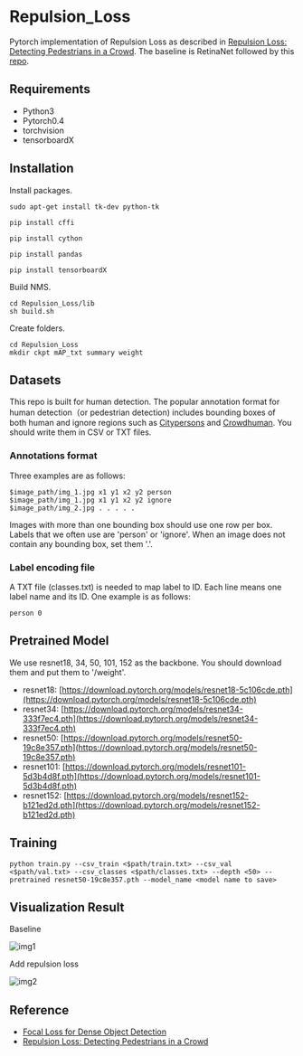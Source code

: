 # Repulsion_Loss

Pytorch implementation of Repulsion Loss as described in [Repulsion Loss: Detecting Pedestrians in a Crowd](https://arxiv.org/abs/1711.07752). The baseline is RetinaNet followed by this [repo](https://github.com/yhenon/pytorch-retinanet). 

## Requirements

- Python3
- Pytorch0.4
- torchvision
- tensorboardX

## Installation

Install packages.

```
sudo apt-get install tk-dev python-tk

pip install cffi

pip install cython

pip install pandas

pip install tensorboardX
```

Build NMS.

```
cd Repulsion_Loss/lib
sh build.sh
```

Create folders.

```
cd Repulsion_Loss
mkdir ckpt mAP_txt summary weight
```

## Datasets
This repo is built for human detection. The popular annotation format for human detection（or pedestrian detection) includes bounding boxes of both human and ignore regions such as [Citypersons](https://arxiv.org/pdf/1702.05693.pdf) and [Crowdhuman](https://arxiv.org/pdf/1805.00123.pdf). You should write them in CSV or TXT files.

### Annotations format
Three examples are as follows:

```
$image_path/img_1.jpg x1 y1 x2 y2 person
$image_path/img_1.jpg x1 y1 x2 y2 ignore
$image_path/img_2.jpg . . . . .
```

Images with more than one bounding box should use one row per box. Labels that we often use are 'person' or 'ignore'. When an image does not contain any bounding box, set them '.'. 

### Label encoding file
A TXT file (classes.txt) is needed to map label to ID. Each line means one label name and its ID. One example is as follows:

```
person 0
```

## Pretrained Model

We use resnet18, 34, 50, 101, 152 as the backbone. You should download them and put them to '/weight'.

- resnet18: [https://download.pytorch.org/models/resnet18-5c106cde.pth](https://download.pytorch.org/models/resnet18-5c106cde.pth)
- resnet34: [https://download.pytorch.org/models/resnet34-333f7ec4.pth](https://download.pytorch.org/models/resnet34-333f7ec4.pth)
- resnet50: [https://download.pytorch.org/models/resnet50-19c8e357.pth](https://download.pytorch.org/models/resnet50-19c8e357.pth)
- resnet101: [https://download.pytorch.org/models/resnet101-5d3b4d8f.pth](https://download.pytorch.org/models/resnet101-5d3b4d8f.pth)
- resnet152: [https://download.pytorch.org/models/resnet152-b121ed2d.pth](https://download.pytorch.org/models/resnet152-b121ed2d.pth)

## Training

```
python train.py --csv_train <$path/train.txt> --csv_val <$path/val.txt> --csv_classes <$path/classes.txt> --depth <50> --pretrained resnet50-19c8e357.pth --model_name <model name to save>
```

## Visualization Result
Baseline

![img1](https://github.com/rainofmine/Repulsion_Loss/blob/master/img/1.png)

Add repulsion loss

![img2](https://github.com/rainofmine/Repulsion_Loss/blob/master/img/2.png)

## Reference

- [Focal Loss for Dense Object Detection](https://arxiv.org/abs/1708.02002)
- [Repulsion Loss: Detecting Pedestrians in a Crowd](https://arxiv.org/abs/1711.07752)